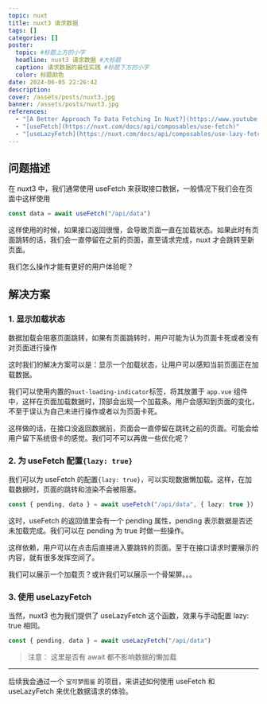 ```yaml
---
topic: nuxt
title: nuxt3 请求数据
tags: []
categories: []
poster:
  topic: #标题上方的小字
  headline: nuxt3 请求数据 #大标题
  caption: 请求数据的最佳实践 #标题下方的小字
  color: 标题颜色
date: 2024-06-05 22:26:42
description:
cover: /assets/posts/nuxt3.jpg
banner: /assets/posts/nuxt3.jpg
references:
  - "[A Better Approach To Data Fetching In Nuxt?](https://www.youtube.com/watch?v=HiFV027dEzk)"
  - "[useFetch](https://nuxt.com/docs/api/composables/use-fetch)"
  - "[useLazyFetch](https://nuxt.com/docs/api/composables/use-lazy-fetch)"
---
```


## 问题描述

在 nuxt3 中，我们通常使用 useFetch 来获取接口数据，一般情况下我们会在页面中这样使用

```ts
const data = await useFetch("/api/data")
```

这样使用的时候，如果接口返回很慢，会导致页面一直在加载状态。如果此时有页面跳转的话，我们会一直停留在之前的页面，直至请求完成，nuxt 才会跳转至新页面。

我们怎么操作才能有更好的用户体验呢？

## 解决方案

### 1. 显示加载状态

数据加载会阻塞页面跳转，如果有页面跳转时，用户可能为认为页面卡死或者没有对页面进行操作

这时我们的解决方案可以是：显示一个加载状态，让用户可以感知当前页面正在加载数据。

我们可以使用内置的`nuxt-loading-indicator`标签，将其放置于 `app.vue` 组件中，这样在页面加载数据时，顶部会出现一个加载条。用户会感知到页面的变化，不至于误认为自己未进行操作或者以为页面卡死。

这样做的话，在接口没返回数据前，页面会一直停留在跳转之前的页面。可能会给用户留下系统很卡的感觉。我们可不可以再做一些优化呢？

### 2. 为 useFetch 配置`{lazy: true}`

我们可以为 useFetch 的配置`{lazy: true}`，可以实现数据懒加载。这样，在加载数据时，页面的跳转和渲染不会被阻塞。

```ts
const { pending, data } = await useFetch("/api/data", { lazy: true })
```

这时，useFetch 的返回值里会有一个 pending 属性，pending 表示数据是否还未加载完成。我们可以在 pending 为 true 时做一些操作。

这样依赖，用户可以在点击后直接进入要跳转的页面。至于在接口请求时要展示的内容，就有很多发挥空间了。

我们可以展示一个加载页？或许我们可以展示一个骨架屏。。。

### 3. 使用 useLazyFetch

当然，nuxt3 也为我们提供了 useLazyFetch 这个函数，效果与手动配置 lazy: true 相同。

```ts
const { pending, data } = await useLazyFetch("/api/data")
```

> 注意： 这里是否有 await 都不影响数据的懒加载

---

后续我会通过一个 `宝可梦图鉴` 的项目，来讲述如何使用 useFetch 和 useLazyFetch 来优化数据请求的体验。
